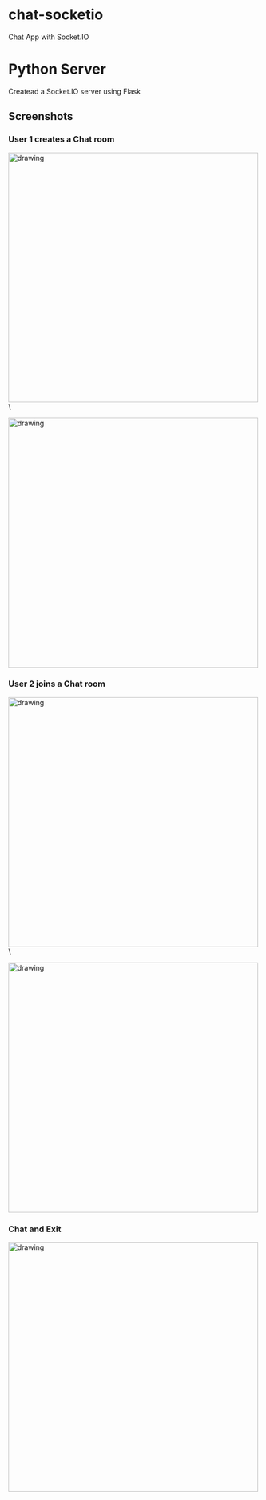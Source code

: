 # chat-socketio
Chat App with Socket.IO

# Python Server
Createad a Socket.IO server using Flask

## Screenshots
### User 1 creates a Chat room
<img src=https://github.com/n1sk4/chat-socketio/assets/92214769/93651be9-5465-47f8-8ea1-e35a450a6115 alt="drawing" width="500"/> \

<img src=https://github.com/n1sk4/chat-socketio/assets/92214769/1554b2f6-eba1-4e8c-bfc4-7951bca23026 alt="drawing" width="500"/>

### User 2 joins a Chat room
<img src=https://github.com/n1sk4/chat-socketio/assets/92214769/d9ae5d38-181c-4ba7-90d3-92b9c1fbce34 alt="drawing" width="500"/> \

<img src=https://github.com/n1sk4/chat-socketio/assets/92214769/0991ad54-7a97-4983-a0e3-b0cb6df198ec alt="drawing" width="500"/>

### Chat and Exit
<img src=https://github.com/n1sk4/chat-socketio/assets/92214769/85645f99-21ae-4b7a-b830-f19dd6d8a41a alt="drawing" width="500"/>
